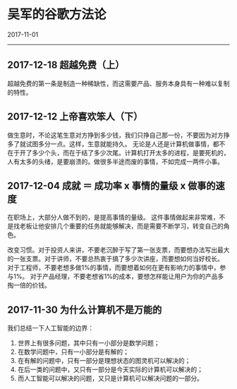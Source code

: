 # 吴军的谷歌方法论
2017-11-01

--------------------------------------------------------------------------------


## 2017-12-18 超越免费（上）
超越免费的第一条是制造一种稀缺性，而这需要产品、服务本身具有一种难以复制的特性。


## 2017-12-12 上帝喜欢笨人（下）
做生意时，不论这笔生意对方挣到多少钱，我们只挣自己那一份，不要因为对方挣多了就试图多分一点。这样，生意就能持久。
无论是人还是计算机做事情，都不在于开了多少个头，而在于结了多少次尾。计算机打开太多的进程，是要死机的，人有太多的头绪，是要崩溃的。做很多半途而废的事情，不如完成一两件小事。


## 2017-12-04 成就 ＝ 成功率 x 事情的量级 x 做事的速度
在职场上，大部分人做不到的，是提高事情的量级。
这件事情做起来非常难，不是找老板让他安排几个重要的任务就能够解决，而是需要不断学习，转变自己的角色。

改变习惯。对于投资人来讲，不要老沉醉于写了第一张支票，而要想办法写出最大的一张支票。对于讲师，不要总热衷于搞了多少次讲座，而要想如何当好校长。
对于工程师，不要老想多做1%的事情，而要想着如何在更有影响力的事情中，参与1%。
对于产品经理，不要老想省1%的成本，要想怎样能让用户为你的产品多掏一倍的价钱。


## 2017-11-30 为什么计算机不是万能的
我们总结一下人工智能的边界：

  1. 世界上有很多问题，其中只有一小部分是数学问题；
  2. 在数学问题中，只有一小部分是有解的；
  3. 在有解的问题中，只有一部分是理想状态的图灵机可以解决的；
  4. 在后一类的问题中，又只有一部分是今天实际的计算机可以解决的；
  5. 而人工智能可以解决的问题，又只是计算机可以解决问题的一部分。
